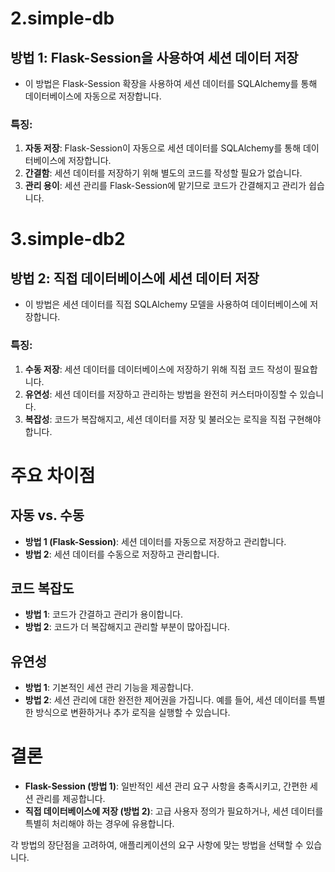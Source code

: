 # 2.simple-db

## 방법 1: Flask-Session을 사용하여 세션 데이터 저장
- 이 방법은 Flask-Session 확장을 사용하여 세션 데이터를 SQLAlchemy를 통해 데이터베이스에 자동으로 저장합니다.

### 특징:
1. **자동 저장**: Flask-Session이 자동으로 세션 데이터를 SQLAlchemy를 통해 데이터베이스에 저장합니다.
2. **간결함**: 세션 데이터를 저장하기 위해 별도의 코드를 작성할 필요가 없습니다.
3. **관리 용이**: 세션 관리를 Flask-Session에 맡기므로 코드가 간결해지고 관리가 쉽습니다.

# 3.simple-db2

## 방법 2: 직접 데이터베이스에 세션 데이터 저장
- 이 방법은 세션 데이터를 직접 SQLAlchemy 모델을 사용하여 데이터베이스에 저장합니다.

### 특징:
1. **수동 저장**: 세션 데이터를 데이터베이스에 저장하기 위해 직접 코드 작성이 필요합니다.
2. **유연성**: 세션 데이터를 저장하고 관리하는 방법을 완전히 커스터마이징할 수 있습니다.
3. **복잡성**: 코드가 복잡해지고, 세션 데이터를 저장 및 불러오는 로직을 직접 구현해야 합니다.

# 주요 차이점

## 자동 vs. 수동
- **방법 1 (Flask-Session)**: 세션 데이터를 자동으로 저장하고 관리합니다.
- **방법 2**: 세션 데이터를 수동으로 저장하고 관리합니다.

## 코드 복잡도
- **방법 1**: 코드가 간결하고 관리가 용이합니다.
- **방법 2**: 코드가 더 복잡해지고 관리할 부분이 많아집니다.

## 유연성
- **방법 1**: 기본적인 세션 관리 기능을 제공합니다.
- **방법 2**: 세션 관리에 대한 완전한 제어권을 가집니다. 예를 들어, 세션 데이터를 특별한 방식으로 변환하거나 추가 로직을 실행할 수 있습니다.

# 결론
- **Flask-Session (방법 1)**: 일반적인 세션 관리 요구 사항을 충족시키고, 간편한 세션 관리를 제공합니다.
- **직접 데이터베이스에 저장 (방법 2)**: 고급 사용자 정의가 필요하거나, 세션 데이터를 특별히 처리해야 하는 경우에 유용합니다.

각 방법의 장단점을 고려하여, 애플리케이션의 요구 사항에 맞는 방법을 선택할 수 있습니다.
